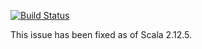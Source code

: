 [![Build Status](https://travis-ci.org/klaeufer/issue10709-scala.svg?branch=master)](https://travis-ci.org/klaeufer/issue10709-scala)

This issue has been fixed as of Scala 2.12.5.